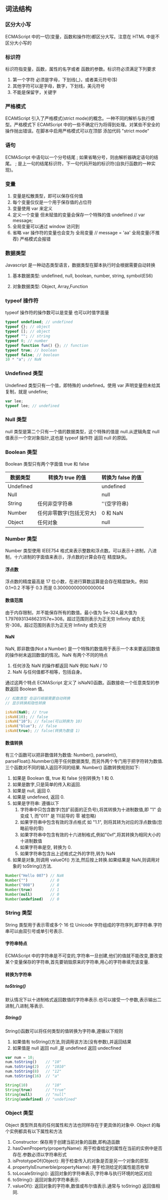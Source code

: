 ## 词法结构

### 区分大小写

ECMAScript 中的一切(变量，函数和操作符)都区分大写。注意在 HTML 中是不区分大小写的

### 标识符

标识符指变量，函数，属性的名字或者 函数的参数。标识符必须满足下列要求

1.  第一个字符 必须是字母，下划线(\_)，或者美元符号($)
2.  其他字符可以是字母，数字，下划线，美元符号
3.  不能是保留字，关键字

### 严格模式

ECAMScript 引入了严格模式(strict mode)的概念。一种不同的解析与执行模型。严格模式下 ECAMScript 中的一些不确定行为将得到处理。对某些不安全的操作抛出错误。在脚本中启用严格模式可以在顶部 添加代码 "strict mode"

### 语句

ECMAScript 中语句以一个分号结尾 ; 如果省略分号，则由解析器确定语句的结尾。 ; 是上一句的结尾标识符，下一句代码开始的标识符(自执行函数的一种实现)。

### 变量

1.  变量是松散类型，即可以保存任何值
2.  每个变量仅仅是一个用于保存值的占位符
3.  变量使用 var 来定义
4.  定义一个变量 但未赋值的变量会保存一个特殊的值 undefined // var message;
5.  全局变量可以通过 window 访问到
6.  省略 var 操作符的变量也会变为 全局变量 // message = 'aa' 全局变量(不推荐) 严格模式会报错

### 数据类型

Javascript 是一种动态类型语言，数据类型在脚本执行时会根据需要自动转换

1.  基本数据类型: undefined, null, boolean, number, string, symbol(ES6)

2.  对象数据类型: Object, Array,Function

### typeof 操作符

typeof 操作符的操作数可以是变量 也可以时值字面量

```javascript
typeof undefined; // undefined
typeof {}; // object
typeof []; // object
typeof ""; // string
typeof 0; // number
typeof function fun() {}; // function
typeof true; // boolean
typeof false; // boolean
10 * "a"; // NaN
```

### Undefined 类型

Undefined 类型只有一个值，即特殊的 undefined。使用 var 声明变量但未给其复制，就是 undefine;

```javascript
var lee;
typeof lee; // undefined
```

### Null 类型

null 类型是第二个只有一个值的数据类型，这个特殊的值是 null.从逻辑角度 null 值表示一个空对象指针,这也是 typeof 操作符 返回 null 的原因。

### Boolean 类型

Boolean 类型只有两个字面值 true 和 false

| 数据类型  | 转换为 true 的值         | 转换为 false 的值 |
| --------- | ------------------------ | ----------------- |
| Undefined |                          | undefined         |
| Null      |                          | null              |
| String    | 任何非空字符串           | ''(空字符串)      |
| Number    | 任何非零数字(包括无穷大) | 0 和 NaN          |
| Object    | 任何对象                 | null              |

### Number 类型

Number 类型使用 IEEE754 格式来表示整数和浮点数。可以表示十进制，八进制，十六进制的字面值来表示，浮点数的计算会存在 精度缺失。

#### 浮点数

浮点数的精度最高是 17 位小数，在进行算数运算是会存在精度缺失。例如 0.1+0.2 不等于 0.3 而是 0.30000000000000004

#### 数值范围

由于内存限制，并不能保存所有的数值。最小值为 5e-324,最大值为 1.7976931348623157e+308。超过范围则表示为正无穷 Infinity
或负无穷-308。超过范围则表示为正无穷 Infinity 或负无穷

#### NaN

NaN, 即非数值(Not a Number) 是一个特殊的数值用于表示一个本来要返回数值的操作树未返回数值的情况。NaN 有两个不同的特点

1.  任何涉及 NaN 的操作都返回 NaN 例如 NaN / 10
2.  NaN 与任何值都不相等，包括自身。

通过这两个特点 ECMAScript 定义了 isNaN()函数。函数接收一个任意类型的参数返回 Boolean 值。

```javascript
// 松散类型 在运行根据需要自动转换
// 显示转换和隐性转换

isNaN(NaN); // true
isNaN(10); // false
isNaN("10"); // false(可以转换为 10)
isNaN("blue"); // false
isNaN(true); // false(转换为数值 1)
```

#### 数值转换

有三个函数可以把非数值转为数值: Number(), parseInt(), parseFloat().Nunmber()用于任何数据类型, 而另外两个专门用于把字符转为数值.三个函数对不同的输入返回不同的结果.
Number() 函数转换规则如下:

1.  如果是 Boolean 值, true 和 false 分别转换为 1 和 0.
2.  如果是数字,只是简单的传入和返回.
3.  如果是 null, 返回 0.
4.  如果是 undefined, 返回 0.
5.  如果是字符串: 遵循以下
    1.  字符串中只包含数字(包扩前面的正负号),将其转换为十进制数值,即 "1" 会变成 1, 而"011" 是 11(前导的 零 被忽略)
    2.  如果字符串中包含有效的浮点格式 如 "1.1", 则将其转为对应的浮点数值(忽略前导的零)
    3.  如果字符串中包含有效的十六进制格式,例如"0xf",将其转换为相同大小的 十进制数值
    4.  如果字符串是空, 转换为 0.
    5.  如果字符串包含出上述格式之外的字符,转为 NaN
6.  如果是对象,则调用 valueOf() 方法,然后按上转换.如果结果是 NaN,则调用对象的 toString()方法.

```JavaScript
Number("Hello 007") // NaN
Number("")          // 0
Number("008")       // 8
Number(true)        // 1
Number(null)        // 0
Number(undefined)   // 0
```

### String 类型

String 类型用于表示零或多个 16 位 Unicode 字符组成的字符序列,即字符串.字符串可以由双引号或单引号表示.

#### 字符串特点

ECMAScript 中的字符串是不可变的,字符串一旦创建,他们的值就不能改变,要改变某个变量保存的字符串,首先要销毁原来的字符串,用心的字符串填充该变量.

#### 转换为字符串

##### toString()

默认情况下以十进制格式返回数值的字符串表示.也可以接受一个参数,表示输出二进制,八进制,等表示.

##### String()

String()函数可以将任何类型的值转换为字符串,遵循以下规则

1.  如果值有 toString()方法,则调用该方法(没有参数),并返回结果
2.  如果值是 null 返回 null ,是 undefined 返回 undecfined

```JavaScript
var num = 10;
num.toString()    // "10"
num.toString(2)   // "1010"
num.toString(8)   // "12"
num.toString(16)  // "a"

String(10)        // "10"
String(true)      // "true"
String(null)      // "null"
String(undefined) // "undefined"
```

### Object 类型

Object 类型所具有的任何属性和方法也同样存在于更具体的对象中.
Object 的每个实例都具有以下属性和方法

1.  Constructor: 保存用于创建当前对象的函数,即构造函数
2.  hasOwnProperty(propertyName): 用于检查给定的属性在当前的实例中是否存在.参数必须以字符串形式
3.  isPrototypeOf(Object): 用于检查传入的对象是否是另一个对象的原型.
4.  propertyIsEnumerble(propertyName): 用于检测给定的属性能否枚举
5.  toLocaleString)(): 返回对象的字符串表示,字符串与执行环境的地区对应
6.  toString(): 返回对象的字符串表示.
7.  valueOf(): 返回对象的字符串,数值或布尔值表示.通常与 toString() 返回值相同.

